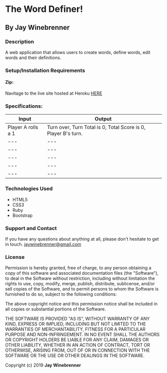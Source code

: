 # The Word Definer!

## By **Jay Winebrenner**

### Description

A web application that allows users to create words, define words, edit words and their definitions.

### Setup/Installation Requirements

#### Zip:

Navitage to the live site hosted at Heroku [HERE](https://glacial-atoll-00914.herokuapp.com/)

### Specifications:

|Input|Output|
|---|---|
|Player A rolls a 1| Turn over, Turn Total is 0, Total Score is 0, Player B's turn.|
|---|---|
|---|---|
|---|---|
|---|---|
|---|---|

### Technologies Used

 - HTML5
 - CSS3
 - Ruby
 - Bootstrap

### Support and Contact

If you have any questions about anything at all, please don't hesitate to get in touch. jaywinebrenner@gmail.com


### License

Permission is hereby granted, free of charge, to any person obtaining a copy of this software and associated documentation files (the "Software"), to deal in the Software without restriction, including without limitation the rights to use, copy, modify, merge, publish, distribute, sublicense, and/or sell copies of the Software, and to permit persons to whom the Software is furnished to do so, subject to the following conditions:

The above copyright notice and this permission notice shall be included in all copies or substantial portions of the Software.

THE SOFTWARE IS PROVIDED "AS IS", WITHOUT WARRANTY OF ANY KIND, EXPRESS OR IMPLIED, INCLUDING BUT NOT LIMITED TO THE WARRANTIES OF MERCHANTABILITY, FITNESS FOR A PARTICULAR PURPOSE AND NON-INFRINGEMENT. IN NO EVENT SHALL THE AUTHORS OR COPYRIGHT HOLDERS BE LIABLE FOR ANY CLAIM, DAMAGES OR OTHER LIABILITY, WHETHER IN AN ACTION OF CONTRACT, TORT OR OTHERWISE, ARISING FROM, OUT OF OR IN CONNECTION WITH THE SOFTWARE OR THE USE OR OTHER DEALINGS IN THE SOFTWARE.

Copyright (c) 2019 **Jay Winebrenner**
